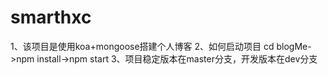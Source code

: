 # smarthxc
1、该项目是使用koa+mongoose搭建个人博客
2、如何启动项目 cd blogMe->npm install->npm start
3、项目稳定版本在master分支，开发版本在dev分支